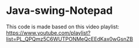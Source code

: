# Java-swing-Notepad

This code is made based on this video playlist: https://www.youtube.com/playlist?list=PL_QPQmz5C6WUTPONMeQcEEdKax0wGsnZB
